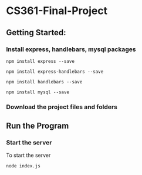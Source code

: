 # CS361-Final-Project

## Getting Started:

### Install express, handlebars, mysql packages
````
npm install express --save
````
````
npm install express-handlebars --save
````
````
npm install handlebars --save
````
````
npm install mysql --save
````
### Download the project files and folders


## Run the Program

### Start the server
To start the server
````
node index.js
````

